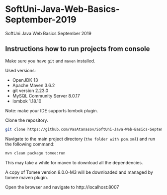 # SoftUni-Java-Web-Basics-September-2019

SoftUni Java Web Basics September 2019

## Instructions how to run projects from console

Make sure you have `git` and `maven` installed.

Used versions:

- OpenJDK 13
- Apache Maven 3.6.2
- git version 2.23.0
- MySQL Community Server 8.0.17
- lombok 1.18.10

Note: make your IDE supports lombok plugin.

Clone the repository.

```bash
git clone https://github.com/VasAtanasov/SoftUni-Java-Web-Basics-September-2019.git
```

Navigate to the main project directory (`the folder with pom.xml`) and run the following command:

```bash
mvn clean package tomee:run
```

This may take a while for maven to download all the dependencies.

A copy of Tomee version 8.0.0-M3 will be downloaded and managed by tomee maven plugin.

Open the browser and navigate to http://localhost:8007
